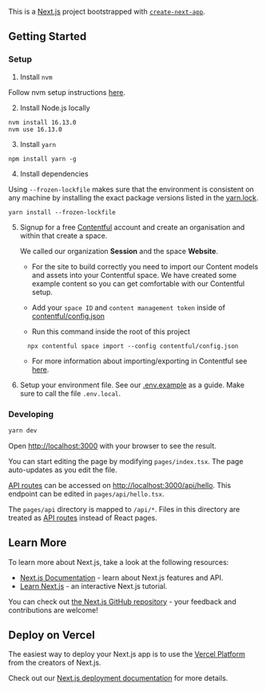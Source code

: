 This is a [Next.js](https://nextjs.org/) project bootstrapped with [`create-next-app`](https://github.com/vercel/next.js/tree/canary/packages/create-next-app).

## Getting Started

### Setup

1. Install `nvm`

Follow nvm setup instructions [here](https://github.com/nvm-sh/nvm/blob/master/README.md).

2. Install Node.js locally

```
nvm install 16.13.0
nvm use 16.13.0
```

3. Install `yarn`

```
npm install yarn -g
```

4. Install dependencies

Using `--frozen-lockfile` makes sure that the environment is consistent on any machine by installing the exact package versions listed in the [yarn.lock](yarn.lock).

```
yarn install --frozen-lockfile
```

5. Signup for a free [Contentful](https://www.contentful.com/) account and create an organisation and within that create a space.

   We called our organization **Session** and the space **Website**.

   - For the site to build correctly you need to import our Content models and assets into your Contentful space. We have created some example content so you can get comfortable with our Contentful setup.

   - Add your `space ID` and `content management token` inside of [contentful/config.json](contentful/config.json)
   - Run this command inside the root of this project

   ```
     npx contentful space import --config contentful/config.json
   ```

   - For more information about importing/exporting in Contentful see [here](https://www.contentful.com/developers/docs/tutorials/cli/import-and-export/).

6. Setup your environment file. See our [.env.example](.env.example) as a guide. Make sure to call the file `.env.local`.

### Developing

```bash
yarn dev
```

Open [http://localhost:3000](http://localhost:3000) with your browser to see the result.

You can start editing the page by modifying `pages/index.tsx`. The page auto-updates as you edit the file.

[API routes](https://nextjs.org/docs/api-routes/introduction) can be accessed on [http://localhost:3000/api/hello](http://localhost:3000/api/hello). This endpoint can be edited in `pages/api/hello.tsx`.

The `pages/api` directory is mapped to `/api/*`. Files in this directory are treated as [API routes](https://nextjs.org/docs/api-routes/introduction) instead of React pages.

## Learn More

To learn more about Next.js, take a look at the following resources:

- [Next.js Documentation](https://nextjs.org/docs) - learn about Next.js features and API.
- [Learn Next.js](https://nextjs.org/learn) - an interactive Next.js tutorial.

You can check out [the Next.js GitHub repository](https://github.com/vercel/next.js/) - your feedback and contributions are welcome!

## Deploy on Vercel

The easiest way to deploy your Next.js app is to use the [Vercel Platform](https://vercel.com/new?utm_medium=default-template&filter=next.js&utm_source=create-next-app&utm_campaign=create-next-app-readme) from the creators of Next.js.

Check out our [Next.js deployment documentation](https://nextjs.org/docs/deployment) for more details.
